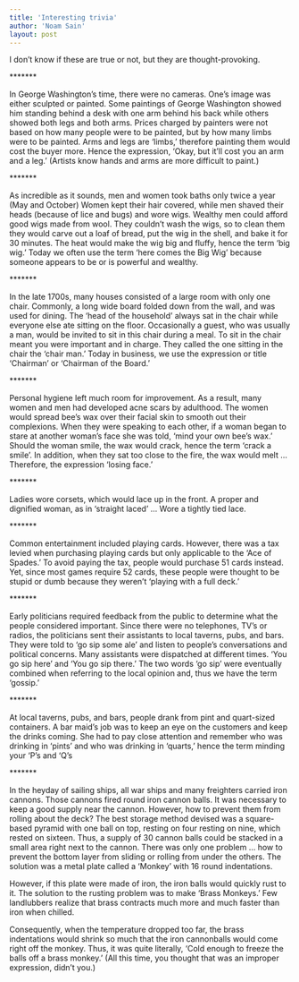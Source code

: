 ```yaml
---
title: 'Interesting trivia'
author: 'Noam Sain'
layout: post
---
```


I don’t know if these are true or not, but they are thought-provoking.  
  
\*\*\*\*\*\*\*

In George Washington’s time, there were no cameras. One’s image was either sculpted or painted. Some paintings of George Washington showed him standing behind a desk with one arm behind his back while others showed both legs and both arms. Prices charged by painters were not based on how many people were to be painted, but by how many limbs were to be painted. Arms and legs are ‘limbs,’ therefore painting them would cost the buyer more. Hence the expression, ‘Okay, but it’ll cost you an arm and a leg.’ (Artists know hands and arms are more difficult to paint.)

\*\*\*\*\*\*\*

As incredible as it sounds, men and women took baths only twice a year (May and October) Women kept their hair covered, while men shaved their heads (because of lice and bugs) and wore wigs. Wealthy men could afford good wigs made from wool. They couldn’t wash the wigs, so to clean them they would carve out a loaf of bread, put the wig in the shell, and bake it for 30 minutes. The heat would make the wig big and fluffy, hence the term ‘big wig.’ Today we often use the term ‘here comes the Big Wig’ because someone appears to be or is powerful and wealthy.

\*\*\*\*\*\*\*

In the late 1700s, many houses consisted of a large room with only one chair. Commonly, a long wide board folded down from the wall, and was used for dining. The ‘head of the household’ always sat in the chair while everyone else ate sitting on the floor. Occasionally a guest, who was usually a man, would be invited to sit in this chair during a meal. To sit in the chair meant you were important and in charge. They called the one sitting in the chair the ‘chair man.’ Today in business, we use the expression or title ‘Chairman’ or ‘Chairman of the Board.’

\*\*\*\*\*\*\*

Personal hygiene left much room for improvement. As a result, many women and men had developed acne scars by adulthood. The women would spread bee’s wax over their facial skin to smooth out their complexions. When they were speaking to each other, if a woman began to stare at another woman’s face she was told, ‘mind your own bee’s wax.’ Should the woman smile, the wax would crack, hence the term ‘crack a smile’. In addition, when they sat too close to the fire, the wax would melt … Therefore, the expression ‘losing face.’

\*\*\*\*\*\*\*

Ladies wore corsets, which would lace up in the front. A proper and dignified woman, as in ‘straight laced’ … Wore a tightly tied lace.

\*\*\*\*\*\*\*

Common entertainment included playing cards. However, there was a tax levied when purchasing playing cards but only applicable to the ‘Ace of Spades.’ To avoid paying the tax, people would purchase 51 cards instead. Yet, since most games require 52 cards, these people were thought to be stupid or dumb because they weren’t ‘playing with a full deck.’

\*\*\*\*\*\*\*

Early politicians required feedback from the public to determine what the people considered important. Since there were no telephones, TV’s or radios, the politicians sent their assistants to local taverns, pubs, and bars. They were told to ‘go sip some ale’ and listen to people’s conversations and political concerns. Many assistants were dispatched at different times. ‘You go sip here’ and ‘You go sip there.’ The two words ‘go sip’ were eventually combined when referring to the local opinion and, thus we have the term ‘gossip.’

\*\*\*\*\*\*\*

At local taverns, pubs, and bars, people drank from pint and quart-sized containers. A bar maid’s job was to keep an eye on the customers and keep the drinks coming. She had to pay close attention and remember who was drinking in ‘pints’ and who was drinking in ‘quarts,’ hence the term minding your ‘P’s and ‘Q’s

\*\*\*\*\*\*\*

In the heyday of sailing ships, all war ships and many freighters carried iron cannons. Those cannons fired round iron cannon balls. It was necessary to keep a good supply near the cannon. However, how to prevent them from rolling about the deck? The best storage method devised was a square-based pyramid with one ball on top, resting on four resting on nine, which rested on sixteen. Thus, a supply of 30 cannon balls could be stacked in a small area right next to the cannon. There was only one problem … how to prevent the bottom layer from sliding or rolling from under the others. The solution was a metal plate called a ‘Monkey’ with 16 round indentations.

However, if this plate were made of iron, the iron balls would quickly rust to it. The solution to the rusting problem was to make ‘Brass Monkeys.’ Few landlubbers realize that brass contracts much more and much faster than iron when chilled.

Consequently, when the temperature dropped too far, the brass indentations would shrink so much that the iron cannonballs would come right off the monkey. Thus, it was quite literally, ‘Cold enough to freeze the balls off a brass monkey.’ (All this time, you thought that was an improper expression, didn’t you.)
